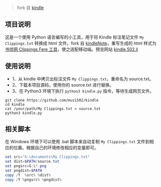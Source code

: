 > fork 自 [kindle](https://github.com/muzi502/kindle)

## 项目说明

这是一个使用 Python 语言编写的小工具，用于将 Kindle 标注笔记文件 `My Clippings.txt` 转换成 html 文件。fork 自 [kindleNote](https://github.com/cyang812/kindleNote)，重写生成的 html 样式为 [书伴网 Clippings Fere 工具](https://bookfere.com/tools#ClippingsFere)，使之适配移动端。预览网站 [kindle.502.li](https://kindle.502.li)

## 使用说明

- 1、从 kindle 中拷贝出标注文件 `My Clippings.txt`，重命名为 source.txt。
- 2、下载本项目源码，使用你的 source.txt 进行替换。
- 3、在 Python3 环境下执行 `python3 kindle.py` 指令，等待生成网页文件。

```shell
git clone https://github.com/muzi502/kindle
cd kindle
cat /your/path/My Clippings.txt > source.txt
python3 kindle.py
```

## 相关脚本

在 Windows 环境下可以使用 .bat 脚本来自动复制 `My Clippings.txt` 文件到相应的位置。根据自己的环境修改相应的变量即可。

```powershell
set src="G:\documents\My Clippings.txt" 
set dist=$PATH/source.txt
set pngsrc=G:\*.png
set pngdist=$PATH
copy /Y  %src% %dist%
copy /Y %pngsrc% %pngdist%
```
